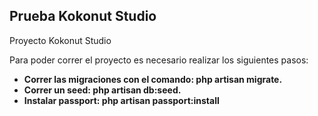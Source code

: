 

## Prueba Kokonut Studio

Proyecto Kokonut Studio

Para poder correr el proyecto es necesario realizar los siguientes pasos:

- **Correr las migraciones con el comando: php artisan migrate.**
- **Correr un seed: php artisan db:seed.**
- **Instalar passport: php artisan passport:install**